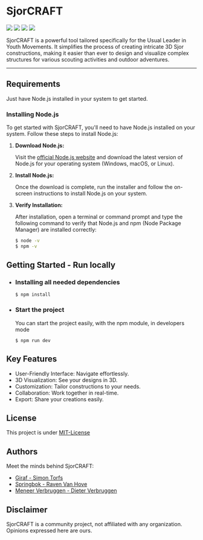 # SjorCRAFT
![](https://img.shields.io/badge/Project_Name-SjorCRAFT-orange.svg)
![](https://img.shields.io/badge/Typescript-blue.svg)
![](https://img.shields.io/badge/Threejs-blue.svg)
![](https://img.shields.io/badge/Project_Status-In_Progress-green.svg)

SjorCRAFT is a powerful tool tailored specifically for the Usual Leader in Youth Movements. It simplifies the process of creating intricate 3D Sjor constructions, making it easier than ever to design and visualize complex structures for various scouting activities and outdoor adventures.

---
## Requirements

Just have Node.js installed in your system to get started.

### Installing Node.js

To get started with SjorCRAFT, you'll need to have Node.js installed on your system. Follow these steps to install Node.js:

1. **Download Node.js:**

   Visit the [official Node.js website](https://nodejs.org/) and download the latest version of Node.js for your operating system (Windows, macOS, or Linux).

2. **Install Node.js:**

   Once the download is complete, run the installer and follow the on-screen instructions to install Node.js on your system. 

3. **Verify Installation:**

   After installation, open a terminal or command prompt and type the following command to verify that Node.js and npm (Node Package Manager) are installed correctly:

   ```bash
   $ node -v
   $ npm -v

## Getting Started - Run locally
- ### Installing all needed dependencies

      $ npm install
- ### Start the project
  You can start the project easily, with the npm module, in developers mode

      $ npm run dev

## Key Features
- User-Friendly Interface: Navigate effortlessly.
- 3D Visualization: See your designs in 3D.
- Customization: Tailor constructions to your needs.
- Collaboration: Work together in real-time.
- Export: Share your creations easily.

## License
This project is under [MIT-License](https://choosealicense.com/licenses/mit/)


## Authors
Meet the minds behind SjorCRAFT:

- [Giraf - Simon Torfs](https://github.com/simontorfs)
- [Springbok - Raven Van Hove](https://www.github.com/ravenmyrrdin)
- [Meneer Verbruggen - Dieter Verbruggen](https://github.com/MrDerdiet)

## Disclaimer
SjorCRAFT is a community project, not affiliated with any organization. Opinions expressed here are ours.